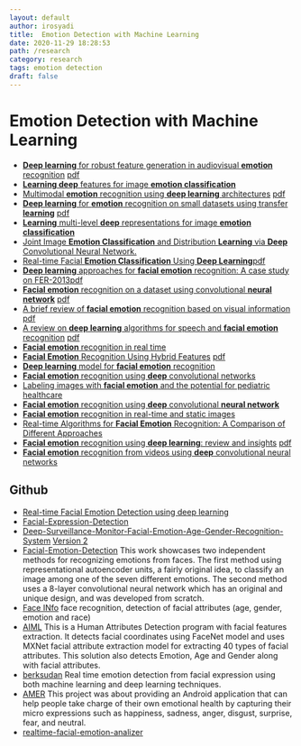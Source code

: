 ```yaml
---
layout: default
author: irosyadi
title:  Emotion Detection with Machine Learning
date: 2020-11-29 18:28:53
path: /research
category: research
tags: emotion detection
draft: false
---
```


# Emotion Detection with Machine Learning

- [**Deep learning** for robust feature generation in audiovisual **emotion** recognition](https://ieeexplore.ieee.org/abstract/document/6638346/) [pdf](http://citeseerx.ist.psu.edu/viewdoc/download?doi=10.1.1.428.5585&rep=rep1&type=pdf)
- [**Learning deep** features for image **emotion classification**](https://ieeexplore.ieee.org/abstract/document/7351656/)
- [Multimodal **emotion** recognition using **deep learning** architectures](https://ieeexplore.ieee.org/abstract/document/7477679/) [pdf](https://cubic.asu.edu/sites/default/files/2019-03/Ranganathan%20WACV%202016.pdf)
- [**Deep learning** for **emotion** recognition on small datasets using transfer **learning**](https://dl.acm.org/doi/abs/10.1145/2818346.2830593?casa_token=YzLzzG1FT4gAAAAA:XImkdvX_3jRBwSowBDwvRHuukCXBkaN8mVBGMSaPfh4EXboxKAzKAymAZAxP2LJPQg95GoT7Z9XZ) [pdf](https://dl.acm.org/doi/pdf/10.1145/2818346.2830593?casa_token=oaZ_sqmVPUsAAAAA:QZQxeIR1CyffFOmRWSVf0eiHoLan5s3vfxTSmspg_dst6zcZMfBRCqQjXn9tJlEiLBK4G6_RsyY0)
- [**Learning** multi-level **deep** representations for image **emotion classification**](https://link.springer.com/content/pdf/10.1007/s11063-019-10033-9.pdf)
- [Joint Image **Emotion Classification** and Distribution **Learning** via **Deep** Convolutional Neural Network.](https://pdfs.semanticscholar.org/3188/ea1448646f9d8253b821be89a5d779374ee6.pdf)
- [Real-time Facial **Emotion Classification** Using **Deep Learning**](http://jdatasci.com/index.php/jdatasci/article/view/4)[pdf](http://jdatasci.com/index.php/jdatasci/article/download/4/12)
- [**Deep learning** approaches for **facial emotion** recognition: A case study on FER-2013](https://link.springer.com/chapter/10.1007/978-3-319-66790-4_1)[pdf](http://ndl.ethernet.edu.et/bitstream/123456789/60914/1/7.pdf#page=10)
- [**Facial emotion** recognition on a dataset using convolutional **neural network**](https://ieeexplore.ieee.org/abstract/document/8090281/) [pdf](https://www.researchgate.net/profile/Vedat_Tuemen/publication/321234576_Facial_emotion_recognition_on_a_dataset_using_convolutional_neural_network/links/5ac9344c0f7e9bcd51974e35/Facial-emotion-recognition-on-a-dataset-using-convolutional-neural-network.pdf)
- [A brief review of **facial emotion** recognition based on visual information](https://www.mdpi.com/1424-8220/18/2/401) [pdf](https://www.mdpi.com/1424-8220/18/2/401/pdf)
- [A review on **deep learning** algorithms for speech and **facial emotion** recognition](http://www.aptikomjournal.com/index.php/CSIT/article/view/118) [pdf](http://www.aptikomjournal.com/index.php/CSIT/article/download/118/52)
- [**Facial emotion** recognition in real time](http://cs231n.stanford.edu/reports/2016/pdfs/022_Report.pdf)
- [**Facial Emotion** Recognition Using Hybrid Features](https://www.mdpi.com/2227-9709/7/1/6) [pdf](https://www.mdpi.com/2227-9709/7/1/6/pdf)
- [**Deep learning** model for **facial emotion** recognition](https://link.springer.com/chapter/10.1007/978-3-030-30577-2_48)
- [**Facial emotion** recognition using **deep** convolutional networks](https://ieeexplore.ieee.org/abstract/document/8324974/)
- [Labeling images with **facial emotion** and the potential for pediatric healthcare](https://www.sciencedirect.com/science/article/pii/S0933365718302598)
- [**Facial emotion** recognition using **deep** convolutional **neural network**](https://ieeexplore.ieee.org/abstract/document/9074302/)
- [**Facial emotion** recognition in real-time and static images](https://ieeexplore.ieee.org/abstract/document/8398861/)
-  [Real-time Algorithms for **Facial Emotion** Recognition: A Comparison of Different Approaches](https://ieeexplore.ieee.org/abstract/document/8587011/)
- [**Facial emotion** recognition using **deep learning**: review and insights](https://www.sciencedirect.com/science/article/pii/S1877050920318019) [pdf](https://www.sciencedirect.com/science/article/pii/S1877050920318019/pdf?md5=3c78317460f155fd1f670f3737598a3a&pid=1-s2.0-S1877050920318019-main.pdf)
- [**Facial emotion** recognition from videos using **deep** convolutional neural networks](http://www.ijmlc.org/vol9/759-L0179.pdf)

## Github
- [Real-time Facial Emotion Detection using deep learning](https://github.com/atulapra/Emotion-detection)
- [Facial-Expression-Detection](https://github.com/MauryaRitesh/Facial-Expression-Detection)
- [Deep-Surveillance-Monitor-Facial-Emotion-Age-Gender-Recognition-System](https://github.com/kaushikjadhav01/Deep-Surveillance-Monitor-Facial-Emotion-Age-Gender-Recognition-System) [Version 2](https://github.com/MauryaRitesh/Facial-Expression-Detection-V2)
- [Facial-Emotion-Detection](https://github.com/PrudhviRaj12/Facial-Emotion-Detection-Using-Convolutional-Neural-Networks-and-Representational-Autoencoder-Units) This work showcases two independent methods for recognizing emotions from faces. The first method using representational autoencoder units, a fairly original idea, to classify an image among one of the seven different emotions. The second method uses a 8-layer convolutional neural network which has an original and unique design, and was developed from scratch. 
- [Face INfo](https://github.com/juan-csv/Face_info) face recognition, detection of facial attributes (age, gender, emotion and race) 
- [AIML](https://github.com/weblineindia/AIML-Human-Attributes-Detection-with-Facial-Feature-Extraction)  This is a Human Attributes Detection program with facial features extraction. It detects facial coordinates using FaceNet model and uses MXNet facial attribute extraction model for extracting 40 types of facial attributes. This solution also detects Emotion, Age and Gender along with facial attributes. 
- [berksudan](https://github.com/berksudan/Real-Time-Emotion-Detection) Real time emotion detection from facial expression using both machine learning and deep learning techniques. 
- [AMER](https://github.com/m-elkhou/Facial_Expression_Detection)  This project was about providing an Android application that can help people take charge of their own emotional health by capturing their micro expressions such as happiness, sadness, anger, disgust, surprise, fear, and neutral. 
- [realtime-facial-emotion-analizer](https://github.com/susantabiswas/realtime-facial-emotion-analyzer)
<!--stackedit_data:
eyJoaXN0b3J5IjpbLTEwNjk5MzEyODFdfQ==
-->